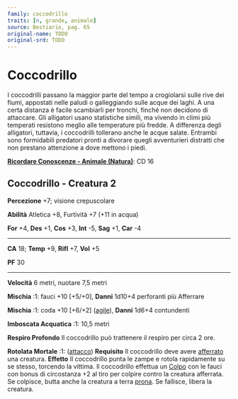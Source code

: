 ```yaml
---
family: coccodrillo
traits: [n, grande, animale]
source: Bestiario, pag. 65
original-name: TODO
original-srd: TODO
---
```


# Coccodrillo

I coccodrilli passano la maggior parte del tempo a crogiolarsi sulle rive dei
fiumi, appostati nelle paludi o galleggiando sulle acque dei laghi. A una certa
distanza è facile scambiarli per tronchi, finché non decidono di attaccare. Gli
alligatori usano statistiche simili, ma vivendo in climi più temperati resistono
meglio alle temperature più fredde. A differenza degli alligatori, tuttavia, i
coccodrilli tollerano anche le acque salate. Entrambi sono formidabili predatori
pronti a divorare quegli avventurieri distratti che non prestano attenzione a
dove mettono i piedi.

**[Ricordare Conoscenze - Animale (Natura)](/azioni/abilita/ricordare-conoscenze)**:
CD 16

## Coccodrillo - Creatura 2

**Percezione** +7; visione crepuscolare

**Abilità** Atletica +8, Furtività +7 (+11 in acqua)

**For** +4, **Des** +1, **Cos** +3, **Int** -5, **Sag** +1, **Car** -4

---

**CA** 18; **Temp** +9, **Rifl** +7, **Vol** +5

**PF** 30

---

**Velocità** 6 metri, nuotare 7,5 metri

**Mischia** :1: fauci +10 \[+5/+0], **Danni** 1d10+4 perforanti più Afferrare

**Mischia** :1: coda +10 \[+6/+2] ([agile](/tratti/agile)), **Danni** 1d6+4
contundenti

**Imboscata Acquatica** :1: 10,5 metri

**Respiro Profondo** Il coccodrillo può trattenere il respiro per circa 2 ore.

**Rotolata Mortale** :1: ([attacco](/tratti/attacco)) **Requisito** Il
coccodrillo deve avere [afferrato](/condizioni/afferrato) una creatura.
**Effetto** Il coccodrillo punta le zampe e rotola rapidamente su se stesso,
torcendo la vittima. Il coccodrillo effettua un [Colpo](/azioni/base/colpire)
con le fauci con bonus di circostanza +2 al tiro per colpire contro la creatura
afferrata. Se colpisce, butta anche la creatura a terra
[prona](/condizioni/prono). Se fallisce, libera la creatura.
